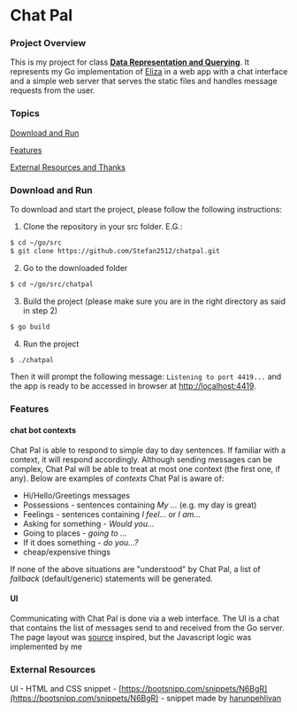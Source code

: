 # Chat Pal


### Project Overview

This is my project for class [__Data Representation and Querying__](https://data-representation.github.io/]). 
It represents my Go implementation of [Eliza](https://en.wikipedia.org/wiki/ELIZA) in a web app with a chat interface
and a simple web server that serves the static files and handles message requests from the user.

### Topics

[Download and Run](#download-and-run)

[Features](#features)

[External Resources and Thanks](#external-resources)

### Download and Run

To download and start the project, please follow the following instructions:

1. Clone the repository in your src folder. E.G.:

```bash
$ cd ~/go/src
$ git clone https://github.com/Stefan2512/chatpal.git
```

2. Go to the downloaded folder

```bash
$ cd ~/go/src/chatpal
```

3. Build the project (please make sure you are in the right directory as said in step 2) 

```bash
$ go build
```

4. Run the project

```bash
$ ./chatpal
```

Then it will prompt the following message: `Listening to port 4419...` and the app is ready
to be accessed in browser at [http://localhost:4419](http://localhost:4419).

### Features

#### chat bot contexts

Chat Pal is able to respond to simple day to day sentences. If familiar with a context, it will respond accordingly.
Although sending messages can be complex, Chat Pal will be able to treat at most one context (the first one, if any). 
Below are examples of *contexts* Chat Pal is aware of:

* Hi/Hello/Greetings messages
* Possessions - sentences containing *My ...*  (e.g. my day is great)
* Feelings - sentences containing *I feel...* or *I am...*
* Asking for something - *Would you...*
* Going to places - *going to ...*
* If it does something - *do you...?*
* cheap/expensive things

If none of the above situations are "understood" by Chat Pal, a list of *fallback* (default/generic) statements
will be generated.

#### UI
Communicating with Chat Pal is done via a web interface. The UI is a chat
that contains the list of messages send to and received from the Go server.
The page layout was [source]($external-resources) inspired, but the Javascript logic was implemented by me

### External Resources

UI - HTML and CSS snippet - [https://bootsnipp.com/snippets/N6BgR](https://bootsnipp.com/snippets/N6BgR) - snippet made by [harunpehlivan](https://bootsnipp.com/harunpehlivan)
